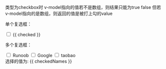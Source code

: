 类型为checkbox时 v-model指向的值若不是数组，则结果只能为true false
但若v-model指向的是数组，则返回的值是被打上勾的value
<div id="app"> <p>单个复选框：</p> <input type="checkbox" id="checkbox" v-model="checked"> <label for="checkbox">{{ checked }}</label> <p>多个复选框：</p> <input type="checkbox" id="runoob" value="Runoob" v-model="checkedNames"> <label for="runoob">Runoob</label> <input type="checkbox" id="google" value="Google" v-model="checkedNames"> <label for="google">Google</label> <input type="checkbox" id="taobao" value="Taobao" v-model="checkedNames"> <label for="taobao">taobao</label> <br> <span>选择的值为: {{ checkedNames }}</span> </div> <script> const app = { data() { return { checked : false, checkedNames: [] } } } Vue.createApp(app).mount('#app') </script>